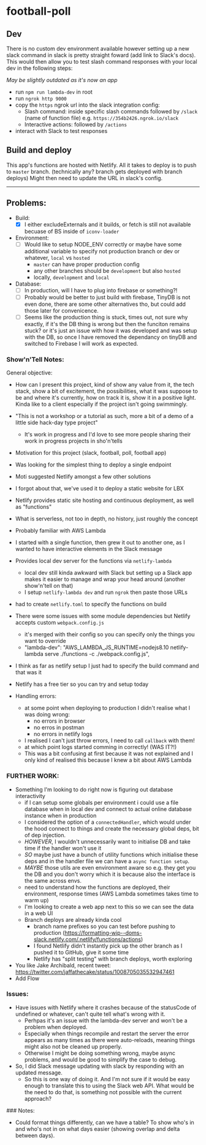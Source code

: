 # football-poll

## Dev

There is no custom dev environment available however setting up a new slack command in slack is pretty straight foward (add link to Slack's docs).
This would then allow you to test slash command responses with your local dev in the following steps:

_May be slightly outdated as it's now an app_

- run `npm run lambda-dev` in root
- run `ngrok http 9000`
- copy the `https` ngrok url into the slack integration config:
  - Slash command: inside specific slash commands followed by `/slack` (name of function file) e.g. `https://354b2426.ngrok.io/slack`
  - Interactive actions: followed by `/actions`
- interact with Slack to test responses

## Build and deploy

This app's functions are hosted with Netlify. All it takes to deploy is to push to `master` branch. (technically any? branch gets deployed with branch deploys)
Might then need to update the URL in slack's config.

---

## Problems:
- Build:
  - [x] I either excludeExternals and it builds, or fetch is still not available becuase of BS inside of `iconv-loader`
- Environment:
  - [ ] Would like to setup NODE_ENV correctly or maybe have some additional variable to specify not production branch or dev or whatever, `local` vs `hosted`
    - `master` can have proper production config
    - any other branches should be `development` but also `hosted`
    - locally, `development` and `local`
- Database:
  - [ ] In production, will I have to plug into firebase or something?!
  - [ ] Probably would be better to just build with firebase, TinyDB is not even done, there are some other alternatives tho, but could add those later for convenicence.
  - [ ] Seems like the production thing is stuck, times out, not sure why exactly, if it's the DB thing is wrong but then the funciton remains stuck? or it's just an issue with how it was developed and was setup with the DB, so once I have removed the dependancy on tinyDB and switched to Firebase I will work as expected.

### Show'n'Tell Notes:

General objective:
- How can I present this project, kind of show any value from it, the tech stack, show a bit of excitement, the possibilities, what it was suppose to be and where it's currently, how on track it is, show it in a positive light. Kinda like to a client especially if the project isn't going swimmingly.

- "This is not a workshop or a tutorial as such, more a bit of a demo of a little side hack-day type project"
	- It's work in progress and I'd love to see more people sharing their work in progress projects in sho'n'tells
- Motivation for this project (slack, football, poll, football app)
- Was looking for the simplest thing to deploy a single endpoint
- Moti suggested Netlify amongst a few other solutions
- I forgot about that, we've used it to deploy a static website for LBX
- Netlify provides static site hosting and continuous deployment, as well as "functions"
- What is serverless, not too in depth, no history, just roughly the concept
- Probably familiar with AWS Lambda
- I started with a single function, then grew it out to another one, as I wanted to have interactive elements in the Slack message
- Provides local dev server for the functions via `netlify-lambda`
	- local dev still kinda awkward with Slack but setting up a Slack app makes it easier to manage and wrap your head around (another show'n'tell on that)
	- I setup `netlify-lambda dev` and run `ngrok` then paste those URLs
- had to create `netlify.toml` to specify the functions on build
- There were some issues with some module dependencies but Netlify accepts custom `webpack.config.js`
  - it's merged with their config so you can specify only the things you want to override
  - "lambda-dev": "AWS_LAMBDA_JS_RUNTIME=nodejs8.10 netlify-lambda serve ./functions -c ./webpack.config.js",
- I think as far as netlify setup I just had to specify the build command and that was it
- Netlify has a free tier so you can try and setup today
- Handling errors:
  - at some point when deploying to production I didn't realise what I was doing wrong:
    - no errors in browser
    - no erros in postman
    - no errors in netlify logs
  - I realised I can't just throw errors, I need to call `callback` with them!
  - at which point logs started comming in correctly! (WAS IT?!)
  - This was a bit confusing at first because it was not explained and I only kind of realised this because I knew a bit about AWS Lambda

### FURTHER WORK:

- Something I'm looking to do right now is figuring out database interactivity
	- if I can setup some globals per environment i could use a file database when in local dev and connect to actual online database instance when in production
    - I considered the option of a `connectedHandler`, which would under the hood connect to things and create the necessary global deps, bit of dep injection.
    - *HOWEVER*, I wouldn't unnecessarily want to initialise DB and take time if the handler won't use it
    - *SO* maybe just have a bunch of utility functions which initialise these deps and in the handler file we can have a `async function setup`.
    - *MAYBE* those utils are even environment aware so e.g. they get you the DB and you don't worry which it is because also the interface is the same across envs.
	- need to understand how the functions are deployed, their environment, response times (AWS Lambda sometimes takes time to warm up)
	- I'm looking to create a web app next to this so we can see the data in a web UI
  - Branch deploys are already kinda cool
    - branch name prefixes so you can test before pushing to production (https://formatting-wip--doms-slack.netlify.com/.netlify/functions/actions)
    - I found Netlify didn't instantly pick up the other branch as I pushed it to GitHub, give it some time
	- Netlify has "split testing" with branch deploys, worth exploring
- You like Jake Archibald, recent tweet: https://twitter.com/jaffathecake/status/1008705035532947461
- Add Flow

### Issues:

- Have issues with Netlify where it crashes because of the statusCode of undefined or whatever, can't quite tell what's wrong with it.
  - Perhpas it's an issue with the lambda-dev server and won't be a problem when deployed.
  - Especially when things recompile and restart the server the error appears as many times as there were auto-reloads, meaning things might also not be cleaned up properly.
  - Otherwise I might be doing something wrong, maybe async problems, and would be good to simplify the case to debug.
- So, I did Slack message updating with slack by responding with an updated message.
  - So this is one way of doing it. And I'm not sure if it would be easy enough to translate this to using the Slack web API. What would be the need to do that, is something not possible with the current approach?

### Notes:

- Could format things differently, can we have a table? To show who's in and who's not in on what days easier (showing overlap and delta between days).